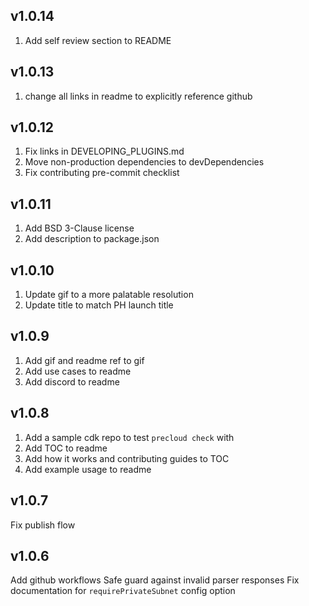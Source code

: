 v1.0.14
---
1. Add self review section to README
 
v1.0.13
---
1. change all links in readme to explicitly reference github
 
v1.0.12
---
1. Fix links in DEVELOPING_PLUGINS.md
1. Move non-production dependencies to devDependencies
1. Fix contributing pre-commit checklist
 
v1.0.11
---
1. Add BSD 3-Clause license
1. Add description to package.json
 
v1.0.10
---
1. Update gif to a more palatable resolution
1. Update title to match PH launch title
 
v1.0.9
---
1. Add gif and readme ref to gif
1. Add use cases to readme
1. Add discord to readme
 
v1.0.8
---
1. Add a sample cdk repo to test `precloud check` with
1. Add TOC to readme
1. Add how it works and contributing guides to TOC
1. Add example usage to readme
 
v1.0.7
---
Fix publish flow
 
v1.0.6
---
Add github workflows
Safe guard against invalid parser responses
Fix documentation for `requirePrivateSubnet` config option
 
